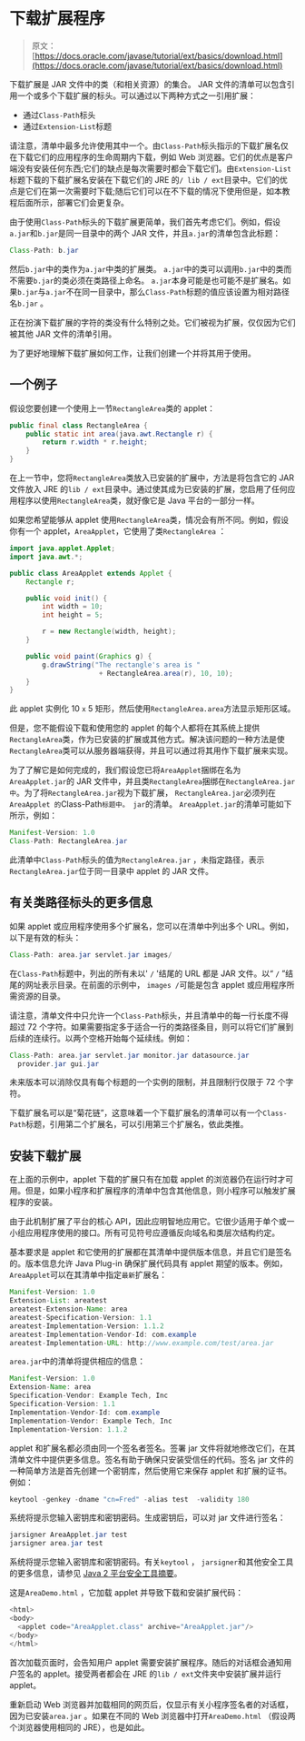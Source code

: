 # 下载扩展程序

> 原文： [https://docs.oracle.com/javase/tutorial/ext/basics/download.html](https://docs.oracle.com/javase/tutorial/ext/basics/download.html)

下载扩展是 JAR 文件中的类（和相关资源）的集合。 JAR 文件的清单可以包含引用一个或多个下载扩展的标头。可以通过以下两种方式之一引用扩展：

*   通过`Class-Path`标头
*   通过`Extension-List`标题

请注意，清单中最多允许使用其中一个。由`Class-Path`标头指示的下载扩展名仅在下载它们的应用程序的生命周期内下载，例如 Web 浏览器。它们的优点是客户端没有安装任何东西;它们的缺点是每次需要时都会下载它们。由`Extension-List`标题下载的下载扩展名安装在下载它们的 JRE 的`/ lib / ext`目录中。它们的优点是它们在第一次需要时下载;随后它们可以在不下载的情况下使用但是，如本教程后面所示，部署它们会更复杂。

由于使用`Class-Path`标头的下载扩展更简单，我们首先考虑它们。例如，假设`a.jar`和`b.jar`是同一目录中的两个 JAR 文件，并且`a.jar`的清单包含此标题：

```java
Class-Path: b.jar

```

然后`b.jar`中的类作为`a.jar`中类的扩展类。 `a.jar`中的类可以调用`b.jar`中的类而不需要`b.jar`的类必须在类路径上命名。 `a.jar`本身可能是也可能不是扩展名。如果`b.jar`与`a.jar`不在同一目录中，那么`Class-Path`标题的值应该设置为相对路径名`b.jar` 。

正在扮演下载扩展的字符的类没有什么特别之处。它们被视为扩展，仅仅因为它们被其他 JAR 文件的清单引用。

为了更好地理解下载扩展如何工作，让我们创建一个并将其用于使用。

## 一个例子

假设您要创建一个使用上一节`RectangleArea`类的 applet：

```java
public final class RectangleArea {  
    public static int area(java.awt.Rectangle r) {
        return r.width * r.height;
    }
}

```

在上一节中，您将`RectangleArea`类放入已安装的扩展中，方法是将包含它的 JAR 文件放入 JRE 的`lib / ext`目录中。通过使其成为已安装的扩展，您启用了任何应用程序以使用`RectangleArea`类，就好像它是 Java 平台的一部分一样。

如果您希望能够从 applet 使用`RectangleArea`类，情况会有所不同。例如，假设你有一个 applet，`AreaApplet`，它使用了类`RectangleArea` ：

```java
import java.applet.Applet;
import java.awt.*;

public class AreaApplet extends Applet {
    Rectangle r;

    public void init() {    
        int width = 10;
        int height = 5;

        r = new Rectangle(width, height);
    }

    public void paint(Graphics g) {
        g.drawString("The rectangle's area is " 
                      + RectangleArea.area(r), 10, 10);
    }
}

```

此 applet 实例化 10 `x` 5 矩形，然后使用`RectangleArea.area`方法显示矩形区域。

但是，您不能假设下载和使用您的 applet 的每个人都将在其系统上提供`RectangleArea`类，作为已安装的扩展或其他方式。解决该问题的一种方法是使`RectangleArea`类可以从服务器端获得，并且可以通过将其用作下载扩展来实现。

为了了解它是如何完成的，我们假设您已将`AreaApplet`捆绑在名为`AreaApplet.jar`的 JAR 文件中，并且类`RectangleArea`捆绑在`RectangleArea.jar 中`。为了将`RectangleArea.jar`视为下载扩展， `RectangleArea.jar`必须列在`AreaApplet 的`Class-Path`标题中。 jar`的清单。 `AreaApplet.jar`的清单可能如下所示，例如：

```java
Manifest-Version: 1.0
Class-Path: RectangleArea.jar

```

此清单中`Class-Path`标头的值为`RectangleArea.jar` ，未指定路径，表示`RectangleArea.jar`位于同一目录中 applet 的 JAR 文件。

## 有关类路径标头的更多信息

如果 applet 或应用程序使用多个扩展名，您可以在清单中列出多个 URL。例如，以下是有效的标头：

```java
Class-Path: area.jar servlet.jar images/

```

在`Class-Path`标题中，列出的所有未以' `/` '结尾的 URL 都是 JAR 文件。以“ `/` ”结尾的网址表示目录。在前面的示例中， `images /`可能是包含 applet 或应用程序所需资源的目录。

请注意，清单文件中只允许一个`Class-Path`标头，并且清单中的每一行长度不得超过 72 个字符。如果需要指定多于适合一行的类路径条目，则可以将它们扩展到后续的连续行。以两个空格开始每个延续线。例如：

```java
Class-Path: area.jar servlet.jar monitor.jar datasource.jar
  provider.jar gui.jar

```

未来版本可以消除仅具有每个标题的一个实例的限制，并且限制行仅限于 72 个字符。

下载扩展名可以是“菊花链”，这意味着一个下载扩展名的清单可以有一个`Class-Path`标题，引用第二个扩展名，可以引用第三个扩展名，依此类推。

## 安装下载扩展

在上面的示例中，applet 下载的扩展只有在加载 applet 的浏览器仍在运行时才可用。但是，如果小程序和扩展程序的清单中包含其他信息，则小程序可以触发扩展程序的安装。

由于此机制扩展了平台的核心 API，因此应明智地应用它。它很少适用于单个或一小组应用程序使用的接口。所有可见符号应遵循反向域名和类层次结构约定。

基本要求是 applet 和它使用的扩展都在其清单中提供版本信息，并且它们是签名的。版本信息允许 Java Plug-in 确保扩展代码具有 applet 期望的版本。例如， `AreaApplet`可以在其清单中指定`最新`扩展名：

```java
Manifest-Version: 1.0
Extension-List: areatest
areatest-Extension-Name: area
areatest-Specification-Version: 1.1
areatest-Implementation-Version: 1.1.2
areatest-Implementation-Vendor-Id: com.example
areatest-Implementation-URL: http://www.example.com/test/area.jar

```

`area.jar`中的清单将提供相应的信息：

```java
Manifest-Version: 1.0
Extension-Name: area
Specification-Vendor: Example Tech, Inc
Specification-Version: 1.1
Implementation-Vendor-Id: com.example
Implementation-Vendor: Example Tech, Inc
Implementation-Version: 1.1.2

```

applet 和扩展名都必须由同一个签名者签名。签署 jar 文件将就地修改它们，在其清单文件中提供更多信息。签名有助于确保只安装受信任的代码。签名 jar 文件的一种简单方法是首先创建一个密钥库，然后使用它来保存 applet 和扩展的证书。例如：

```java
keytool -genkey -dname "cn=Fred" -alias test  -validity 180

```

系统将提示您输入密钥库和密钥密码。生成密钥后，可以对 jar 文件进行签名：

```java
jarsigner AreaApplet.jar test
jarsigner area.jar test

```

系统将提示您输入密钥库和密钥密码。有关`keytool` ， `jarsigner`和其他安全工具的更多信息，请参见 [Java 2 平台安全工具摘要](https://docs.oracle.com/javase/8/docs/technotes/guides/security/SecurityToolsSummary.html)。

这是`AreaDemo.html` ，它加载 applet 并导致下载和安装扩展代码：

```java
<html>
<body>
  <applet code="AreaApplet.class" archive="AreaApplet.jar"/>
</body>
</html>

```

首次加载页面时，会告知用户 applet 需要安装扩展程序。随后的对话框会通知用户签名的 applet。接受两者都会在 JRE 的`lib / ext`文件夹中安装扩展并运行 applet。

重新启动 Web 浏览器并加载相同的网页后，仅显示有关小程序签名者的对话框，因为已安装`area.jar` 。如果在不同的 Web 浏览器中打开`AreaDemo.html` （假设两个浏览器使用相同的 JRE），也是如此。